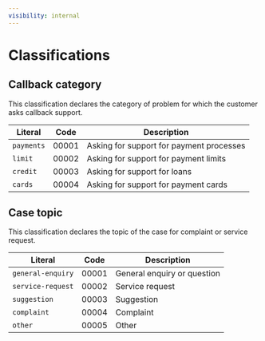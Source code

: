 ```yaml
---
visibility: internal
---
```

Classifications
===============

Callback category
-----------------
This classification declares the category of problem for which the customer asks callback support.

Literal 				      | Code   | Description
------------------------------|--------|-------------------------------------------
`payments`                    | 00001  | Asking for support for payment processes
`limit`                       | 00002  | Asking for support for payment limits
`credit`                      | 00003  | Asking for support for loans
`cards`                       | 00004  | Asking for support for payment cards

Case topic
----------
This classification declares the topic of the case for complaint or service request.

Literal 				      | Code   | Description
------------------------------|--------|-------------------------------------------
`general-enquiry`             | 00001  | General enquiry or question
`service-request`             | 00002  | Service request
`suggestion`                  | 00003  | Suggestion
`complaint`                   | 00004  | Complaint
`other`                       | 00005  | Other
